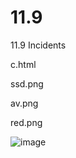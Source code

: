 # 11.9
11.9 Incidents

c.html

ssd.png

av.png

red.png

![image](https://user-images.githubusercontent.com/42169240/200998783-9acb9aaf-ad5f-4a21-87fd-eaa5f79342c6.png)

